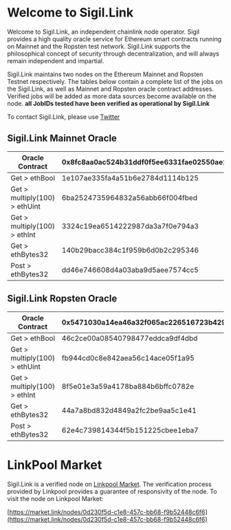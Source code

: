 # Welcome to Sigil.Link

Welcome to Sigil.Link, an independent chainlink node operator. Sigil provides a high quality oracle service for Ethereum smart contracts running on Mainnet and the Ropsten test network. Sigil.Link supports the philosophical concept of security through decentralization, and will always remain independent and impartial. 

Sigil.Link maintains two nodes on the Ethereum Mainnet and Ropsten Testnet respectively. The tables below contain a complete list of the jobs on the Sigil.Link, as well as Mainnet and Ropsten oracle contract addresses. Verified jobs will be added as more data sources become available on the node. **all JobIDs tested have been verified as operational by Sigil.Link**

To contact Sigil.Link, please use [Twitter](https://twitter.com/sigildotlink)

## Sigil.Link Mainnet Oracle

| Oracle Contract               | 0x8fc8aa0ac524b31ddf0f5ee6331fae02550ae266  | Cost (LINK)     |
| -----------                   | -----------                                 | ---------       |
| Get > ethBool                 | 1e107ae335fa4a51b6e2784d1114b125            | 0.1             | 
| Get > multiply(100) > ethUint | 6ba2524735964832a56abb66f004fbed            | 0.1             |
| Get > multiply(100) > ethInt  | 3324c19ea6514222987da3a7f0e794a3            | 0.1             |
| Get > ethBytes32              | 140b29bacc384c1f959b6d0b2c295346            | 0.1             |
| Post > ethBytes32             | dd46e746608d4a03aba9d5aee7574cc5            | 0.1             |

## Sigil.Link Ropsten Oracle

| Oracle Contract               | 0x5471030a14ea46a32f065ac226516723b429ec2b  | Cost (LINK)     |
| -----------                   | -----------                                 | ---------       |
| Get > ethBool                 | 46c2ce00a08540798477eddca9df4dbd            | 0.001           | 
| Get > multiply(100) > ethUint | fb944cd0c8e842aea56c14ace05f1a95            | 0.001           |
| Get > multiply(100) > ethInt  | 8f5e01e3a59a4178ba884b6bffc0782e            | 0.001           |
| Get > ethBytes32              | 44a7a8bd832d4849a2fc2be9aa5c1e41            | 0.001           |
| Post > ethBytes32             | 62e4c739814344f5b151225cbee1eba7            | 0.001           |

# LinkPool Market 

Sigil.Link is a verified node on [Linkpool Market](https://market.link). The verification process provided by Linkpool provides a guarantee of responsivity of the node. To visit the node on Linkpool Market: 

[https://market.link/nodes/0d230f5d-c1e8-457c-bb68-f9b52448c6f6](https://market.link/nodes/0d230f5d-c1e8-457c-bb68-f9b52448c6f6)

